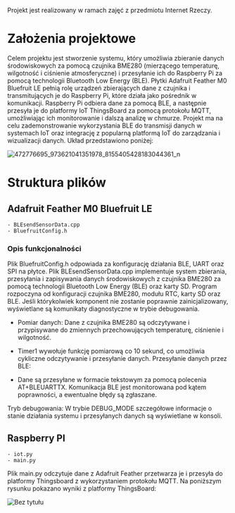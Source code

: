Projekt jest realizowany w ramach zajęć z przedmiotu Internet Rzeczy.

# Założenia projektowe
Celem projektu jest stworzenie systemu, który umożliwia zbieranie danych środowiskowych za pomocą czujnika BME280 (mierzącego temperaturę, wilgotność i ciśnienie atmosferyczne) i przesyłanie ich do Raspberry Pi za pomocą technologii Bluetooth Low Energy (BLE). Płytki Adafruit Feather M0 Bluefruit LE pełnią rolę urządzeń zbierających dane z czujnika i transmitujących je do Raspberry Pi, które działa jako pośrednik w komunikacji. Raspberry Pi odbiera dane za pomocą BLE, a następnie przesyła je do platformy IoT ThingsBoard za pomocą protokołu MQTT, umożliwiając ich monitorowanie i dalszą analizę w chmurze. Projekt ma na celu zademonstrowanie wykorzystania BLE do transmisji danych w systemach IoT oraz integrację z popularną platformą IoT do zarządzania i wizualizacji danych. Układ przedstawiono poniżej:

![472776695_973621041351978_8155405428183044361_n](https://github.com/user-attachments/assets/dd81927d-4d83-4f3d-a32c-c4294b5b76fc)


# Struktura plików
## Adafruit Feather M0 Bluefruit LE
```
- BLEsendSensorData.cpp
- BluefruitConfig.h
```
### Opis funkcjonalności
Plik BluefruitConfig.h odpowiada za konfigurację działania BLE, UART oraz SPI na płytce. 
Plik BLEsendSensorData.cpp implementuje system zbierania, przesyłania i zapisywania danych środowiskowych z czujnika BME280 za pomocą technologii Bluetooth Low Energy (BLE) oraz karty SD. 
Program rozpoczyna od konfiguracji czujnika BME280, modułu RTC, karty SD oraz BLE. Jeśli którykolwiek komponent nie zostanie poprawnie zainicjalizowany, wyświetlane są komunikaty diagnostyczne w trybie debugowania.
- Pomiar danych:
Dane z czujnika BME280 są odczytywane i przypisywane do zmiennych przechowujących temperaturę, ciśnienie i wilgotność.

- Timer1 wywołuje funkcję pomiarową co 10 sekund, co umożliwia cykliczne odczytywanie i przesyłanie danych.
Przesyłanie danych przez BLE:

- Dane są przesyłane w formacie tekstowym za pomocą polecenia AT+BLEUARTTX. Komunikacja BLE jest monitorowana pod kątem poprawności, a ewentualne błędy są zgłaszane.

Tryb debugowania:
W trybie DEBUG_MODE szczegółowe informacje o stanie działania systemu i przesyłanych danych są wyświetlane w konsoli.
## Raspberry PI
```
- iot.py
- main.py
```

Plik main.py odczytuje dane z Adafruit Feather przetwarza je i przesyła do platformy Thingsboard z wykorzystaniem protokołu MQTT. Na poniższym rysunku pokazano wyniki z platformy ThingsBoard:

![Bez tytułu](https://github.com/user-attachments/assets/c96d99e7-c63a-4c67-b6a1-0097036be20f)


